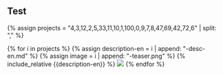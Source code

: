 <!-- ---
layout: default
--- -->

## Test



{% assign projects = "4,3,12,2,5,33,11,10,1,100,0,9,7,8,47,69,42,72,6" | split: "," %}

{% for i in projects %}
  {% assign description-en = i | append: "-desc-en.md" %}
  {% assign image = i | append: "-teaser.png" %}
  {% include_relative {{description-en}} %}
  ![]({{image}})
{% endfor %} 


<!-- {% include_relative 0-desc-fr.md %} -->